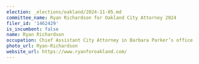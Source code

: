 ```yaml
---
election: _elections/oakland/2024-11-05.md
committee_name: Ryan Richardson for Oakland City Attorney 2024
filer_id: '1462429'
is_incumbent: false
name: Ryan Richardson
occupation: Chief Assistant City Attorney in Barbara Parker’s office
photo_url: Ryan-Richardson
website_url: https://www.ryanforoakland.com/
---
```

